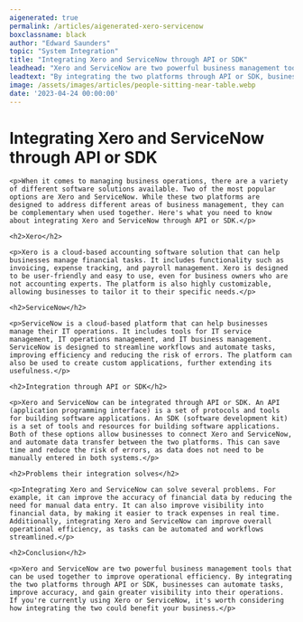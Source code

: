 ```yaml
---
aigenerated: true
permalink: /articles/aigenerated-xero-servicenow
boxclassname: black
author: "Edward Saunders"
topic: "System Integration"
title: "Integrating Xero and ServiceNow through API or SDK"
leadhead: "Xero and ServiceNow are two powerful business management tools that can be used together to improve operational efficiency"
leadtext: "By integrating the two platforms through API or SDK, businesses can automate tasks, improve accuracy, and gain greater visibility into their operations. If you're currently using Xero or ServiceNow, it's worth considering how integrating the two could benefit your business."
image: /assets/images/articles/people-sitting-near-table.webp
date: '2023-04-24 00:00:00'
---
```

<div class="arttext">
	<h1>Integrating Xero and ServiceNow through API or SDK</h1>

	<p>When it comes to managing business operations, there are a variety of different software solutions available. Two of the most popular options are Xero and ServiceNow. While these two platforms are designed to address different areas of business management, they can be complementary when used together. Here's what you need to know about integrating Xero and ServiceNow through API or SDK.</p>

	<h2>Xero</h2>

	<p>Xero is a cloud-based accounting software solution that can help businesses manage financial tasks. It includes functionality such as invoicing, expense tracking, and payroll management. Xero is designed to be user-friendly and easy to use, even for business owners who are not accounting experts. The platform is also highly customizable, allowing businesses to tailor it to their specific needs.</p>

	<h2>ServiceNow</h2>

	<p>ServiceNow is a cloud-based platform that can help businesses manage their IT operations. It includes tools for IT service management, IT operations management, and IT business management. ServiceNow is designed to streamline workflows and automate tasks, improving efficiency and reducing the risk of errors. The platform can also be used to create custom applications, further extending its usefulness.</p>

	<h2>Integration through API or SDK</h2>

	<p>Xero and ServiceNow can be integrated through API or SDK. An API (application programming interface) is a set of protocols and tools for building software applications. An SDK (software development kit) is a set of tools and resources for building software applications. Both of these options allow businesses to connect Xero and ServiceNow, and automate data transfer between the two platforms. This can save time and reduce the risk of errors, as data does not need to be manually entered in both systems.</p>

	<h2>Problems their integration solves</h2>

	<p>Integrating Xero and ServiceNow can solve several problems. For example, it can improve the accuracy of financial data by reducing the need for manual data entry. It can also improve visibility into financial data, by making it easier to track expenses in real time. Additionally, integrating Xero and ServiceNow can improve overall operational efficiency, as tasks can be automated and workflows streamlined.</p>

	<h2>Conclusion</h2>

	<p>Xero and ServiceNow are two powerful business management tools that can be used together to improve operational efficiency. By integrating the two platforms through API or SDK, businesses can automate tasks, improve accuracy, and gain greater visibility into their operations. If you're currently using Xero or ServiceNow, it's worth considering how integrating the two could benefit your business.</p>

</div>